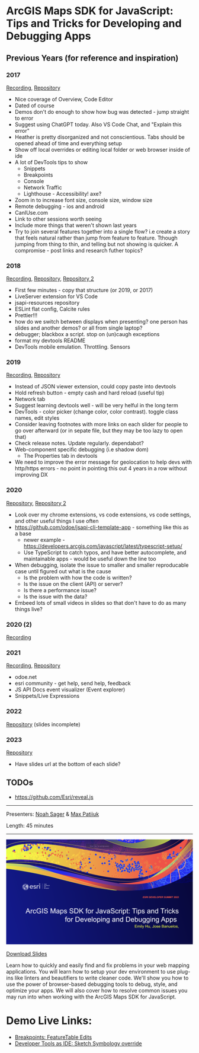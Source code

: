 # ArcGIS Maps SDK for JavaScript: Tips and Tricks for Developing and Debugging Apps

## Previous Years (for reference and inspiration)

### 2017

[Recording](https://www.youtube.com/watch?v=nVMeu65qnc4),
[Repository](https://github.com/hgonzago/DevSummit-presentations/tree/gh-pages/Dev-Summit-2017/Dev-debug-tips)

- Nice coverage of Overview, Code Editor
- Dated of course
- Demos don't do enough to show how bug was detected - jump straight to error
- Suggest using ChatGPT today. Also VS Code Chat, and "Explain this error"
- Heather is pretty disorganized and not conscientious. Tabs should be opened
  ahead of time and everything setup
- Show off local overrides or editing local folder or web browser inside of ide
- A lot of DevTools tips to show
  - Snippets
  - Breakpoints
  - Console
  - Network Traffic
  - Lighthouse - Accessibility! axe?
- Zoom in to increase font size, console size, window size
- Remote debugging - ios and android
- CanIUse.com
- Link to other sessions worth seeing
- Include more things that weren't shown last years
- Try to join several features together into a single flow? i.e create a story
  that feels natural rather than jump from feature to feature. Tthough jumping
  from thing to thin, and telling but not showing is quicker. A compromise -
  post links and research futher topics?

### 2018

[Recording](https://www.youtube.com/watch?v=LyUVh4MVYQw),
[Repository](https://github.com/hgonzago/DevSummit-presentations/tree/gh-pages/Dev-Summit-2018/Dev-debug-tips),
[Repository 2](https://github.com/kellyhutchins/DS2018-TipsAndTricks)

- First few minutes - copy that structure (or 2019, or 2017)
- LiveServer extension for VS Code
- jsapi-resources repository
- ESLint flat config, Calcite rules
- Prettier!!!
- how do we switch between displays when presenting? one person has slides and
  another demos? or all from single laptop?
- debugger; blackbox a script. stop on (un)caugh exceptions
- format my devtools README
- DevTools mobile emulation. Throttling. Sensors

### 2019

[Recording](https://www.youtube.com/watch?v=o30MBicJmNo),
[Repository](https://github.com/hgonzago/DevSummit-presentations/tree/gh-pages/Dev-Summit-2019/Dev-debug-tips)

- Instead of JSON viewer extension, could copy paste into devtools
- Hold refresh button - empty cash and hard reload (useful tip)
- Network tab
- Suggest learning devtools well - will be very helful in the long term
- DevTools - color picker (change color, color contrast). toggle class names,
  edit styles
- Consider leaving footnotes with more links on each slider for people to go
  over afterward (or in sepate file, but they may be too lazy to open that)
- Check release notes. Update regularly. dependabot?
- Web-component specific debugging (i.e shadow dom)
  - The Properties tab in devtools
- We need to improve the error message for geolocation to help devs with
  http/https errors - no point in pointing this out 4 years in a row without
  improving DX

### 2020

[Repository](https://github.com/hgonzago/tips-tricks-webinar),
[Repository 2](https://github.com/hgonzago/DevSummit-presentations/tree/gh-pages/Dev-Summit-2020/Dev-debug-tips)

- Look over my chrome extensions, vs code extensions, vs code settings, and
  other useful things I use often
- https://github.com/odoe/jsapi-cli-template-app - something like this as a base
  - newer example -
    https://developers.arcgis.com/javascript/latest/typescript-setup/
  - Use TypeScript to catch typos, and have better autocomplete, and
    maintainable apps - would be useful down the line too
- When debugging, isolate the issue to smaller and smaller reproducable case
  until figured out what is the cause
  - Is the problem with how the code is written?
  - Is the issue on the client (API) or server?
  - Is there a performance issue?
  - Is the issue with the data?
- Embeed lots of small videos in slides so that don't have to do as many things
  live?

### 2020 (2)

[Recording](https://www.youtube.com/watch?v=12jo1RafMIY)

### 2021

[Recording](https://www.youtube.com/watch?v=5_NQ_dSKp8w),
[Repository](https://github.com/hgonzago/DevSummit-presentations/tree/gh-pages/Dev-Summit-2021/Debugging-tips-tricks)

- odoe.net
- esri community - get help, send help, feedback
- JS API Docs event visualizer (Event explorer)
- Snippets/Live Expressions

### 2022

[Repository](https://github.com/hgonzago/DevSummit-presentations/tree/gh-pages/Dev-Summit-2022/debugging)
(slides incomplete)

### 2023

[Repository](https://github.com/banuelosj/DevSummit-presentation/tree/main/2023/debugging-tips-and-tricks)

- Have slides url at the bottom of each slide?

## TODOs

- https://github.com/Esri/reveal.js

---

Presenters: [Noah Sager](https://github.com/NoashX) &
[Max Patiiuk](https://github.com/maxxxxxdlp)

Length: 45 minutes

---

[![Debugging Tips and Tricks Title Slide](./header-slide.png)](https://github.com/banuelosj/DevSummit-presentation/blob/main/2024/debugging-tips-and-tricks/slides.pdf?raw=true)

[Download Slides](https://github.com/banuelosj/DevSummit-presentation/blob/main/2024/debugging-tips-and-tricks/slides.pdf?raw=true)

Learn how to quickly and easily find and fix problems in your web mapping
applications. You will learn how to setup your dev environment to use plug-ins
like linters and beautifiers to write cleaner code. We'll show you how to use
the power of browser-based debugging tools to debug, style, and optimize your
apps. We will also cover how to resolve common issues you may run into when
working with the ArcGIS Maps SDK for JavaScript.

# Demo Live Links:

- [Breakpoints: FeatureTable Edits](https://banuelosj.github.io/DevSummit-presentation/2023/debugging-tips-and-tricks/demos/feature-table-edits)
- [Developer Tools as IDE: Sketch Symbology override](https://banuelosj.github.io/DevSummit-presentation/2023/debugging-tips-and-tricks/demos/sketch-geometries-custom)
